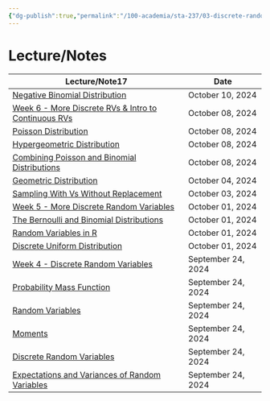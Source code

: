 ```yaml
---
{"dg-publish":true,"permalink":"/100-academia/sta-237/03-discrete-random-variables/3-discrete-random-variables/","tags":["#module","#university","stats"],"created":"2024-09-28T19:25:05.000-04:00","updated":"2024-10-30T20:51:50.057-04:00"}
---
```



# Lecture/Notes

<div><table class="dataview table-view-table"><thead class="table-view-thead"><tr class="table-view-tr-header"><th class="table-view-th"><span>Lecture/Note</span><span class="dataview small-text">17</span></th><th class="table-view-th"><span>Date</span></th></tr></thead><tbody class="table-view-tbody"><tr><td><span><a data-tooltip-position="top" aria-label="100 Academia/STA237/03 Discrete Random Variables/Negative Binomial Distribution.md" data-href="100 Academia/STA237/03 Discrete Random Variables/Negative Binomial Distribution.md" href="100 Academia/STA237/03 Discrete Random Variables/Negative Binomial Distribution.md" class="internal-link" target="_blank" rel="noopener nofollow">Negative Binomial Distribution</a></span></td><td>October 10, 2024</td></tr><tr><td><span><a data-tooltip-position="top" aria-label="100 Academia/STA237/03 Discrete Random Variables/Week 6 - More Discrete RVs &amp; Intro to Continuous RVs.md" data-href="100 Academia/STA237/03 Discrete Random Variables/Week 6 - More Discrete RVs &amp; Intro to Continuous RVs.md" href="100 Academia/STA237/03 Discrete Random Variables/Week 6 - More Discrete RVs &amp; Intro to Continuous RVs.md" class="internal-link" target="_blank" rel="noopener nofollow">Week 6 - More Discrete RVs &amp; Intro to Continuous RVs</a></span></td><td>October 08, 2024</td></tr><tr><td><span><a data-tooltip-position="top" aria-label="100 Academia/STA237/03 Discrete Random Variables/Poisson Distribution.md" data-href="100 Academia/STA237/03 Discrete Random Variables/Poisson Distribution.md" href="100 Academia/STA237/03 Discrete Random Variables/Poisson Distribution.md" class="internal-link" target="_blank" rel="noopener nofollow">Poisson Distribution</a></span></td><td>October 08, 2024</td></tr><tr><td><span><a data-tooltip-position="top" aria-label="100 Academia/STA237/03 Discrete Random Variables/Hypergeometric Distribution.md" data-href="100 Academia/STA237/03 Discrete Random Variables/Hypergeometric Distribution.md" href="100 Academia/STA237/03 Discrete Random Variables/Hypergeometric Distribution.md" class="internal-link" target="_blank" rel="noopener nofollow">Hypergeometric Distribution</a></span></td><td>October 08, 2024</td></tr><tr><td><span><a data-tooltip-position="top" aria-label="100 Academia/STA237/03 Discrete Random Variables/Combining Poisson and Binomial Distributions.md" data-href="100 Academia/STA237/03 Discrete Random Variables/Combining Poisson and Binomial Distributions.md" href="100 Academia/STA237/03 Discrete Random Variables/Combining Poisson and Binomial Distributions.md" class="internal-link" target="_blank" rel="noopener nofollow">Combining Poisson and Binomial Distributions</a></span></td><td>October 08, 2024</td></tr><tr><td><span><a data-tooltip-position="top" aria-label="100 Academia/STA237/03 Discrete Random Variables/Geometric Distribution.md" data-href="100 Academia/STA237/03 Discrete Random Variables/Geometric Distribution.md" href="100 Academia/STA237/03 Discrete Random Variables/Geometric Distribution.md" class="internal-link" target="_blank" rel="noopener nofollow">Geometric Distribution</a></span></td><td>October 04, 2024</td></tr><tr><td><span><a data-tooltip-position="top" aria-label="100 Academia/STA237/03 Discrete Random Variables/Sampling With Vs Without Replacement.md" data-href="100 Academia/STA237/03 Discrete Random Variables/Sampling With Vs Without Replacement.md" href="100 Academia/STA237/03 Discrete Random Variables/Sampling With Vs Without Replacement.md" class="internal-link" target="_blank" rel="noopener nofollow">Sampling With Vs Without Replacement</a></span></td><td>October 03, 2024</td></tr><tr><td><span><a data-tooltip-position="top" aria-label="100 Academia/STA237/03 Discrete Random Variables/Week 5 - More Discrete Random Variables.md" data-href="100 Academia/STA237/03 Discrete Random Variables/Week 5 - More Discrete Random Variables.md" href="100 Academia/STA237/03 Discrete Random Variables/Week 5 - More Discrete Random Variables.md" class="internal-link" target="_blank" rel="noopener nofollow">Week 5 - More Discrete Random Variables</a></span></td><td>October 01, 2024</td></tr><tr><td><span><a data-tooltip-position="top" aria-label="100 Academia/STA237/03 Discrete Random Variables/The Bernoulli and Binomial Distributions.md" data-href="100 Academia/STA237/03 Discrete Random Variables/The Bernoulli and Binomial Distributions.md" href="100 Academia/STA237/03 Discrete Random Variables/The Bernoulli and Binomial Distributions.md" class="internal-link" target="_blank" rel="noopener nofollow">The Bernoulli and Binomial Distributions</a></span></td><td>October 01, 2024</td></tr><tr><td><span><a data-tooltip-position="top" aria-label="100 Academia/STA237/03 Discrete Random Variables/Random Variables in R.md" data-href="100 Academia/STA237/03 Discrete Random Variables/Random Variables in R.md" href="100 Academia/STA237/03 Discrete Random Variables/Random Variables in R.md" class="internal-link" target="_blank" rel="noopener nofollow">Random Variables in R</a></span></td><td>October 01, 2024</td></tr><tr><td><span><a data-tooltip-position="top" aria-label="100 Academia/STA237/03 Discrete Random Variables/Discrete Uniform Distribution.md" data-href="100 Academia/STA237/03 Discrete Random Variables/Discrete Uniform Distribution.md" href="100 Academia/STA237/03 Discrete Random Variables/Discrete Uniform Distribution.md" class="internal-link" target="_blank" rel="noopener nofollow">Discrete Uniform Distribution</a></span></td><td>October 01, 2024</td></tr><tr><td><span><a data-tooltip-position="top" aria-label="100 Academia/STA237/03 Discrete Random Variables/Week 4 - Discrete Random Variables.md" data-href="100 Academia/STA237/03 Discrete Random Variables/Week 4 - Discrete Random Variables.md" href="100 Academia/STA237/03 Discrete Random Variables/Week 4 - Discrete Random Variables.md" class="internal-link" target="_blank" rel="noopener nofollow">Week 4 - Discrete Random Variables</a></span></td><td>September 24, 2024</td></tr><tr><td><span><a data-tooltip-position="top" aria-label="100 Academia/STA237/03 Discrete Random Variables/Probability Mass Function.md" data-href="100 Academia/STA237/03 Discrete Random Variables/Probability Mass Function.md" href="100 Academia/STA237/03 Discrete Random Variables/Probability Mass Function.md" class="internal-link" target="_blank" rel="noopener nofollow">Probability Mass Function</a></span></td><td>September 24, 2024</td></tr><tr><td><span><a data-tooltip-position="top" aria-label="100 Academia/STA237/03 Discrete Random Variables/Random Variables.md" data-href="100 Academia/STA237/03 Discrete Random Variables/Random Variables.md" href="100 Academia/STA237/03 Discrete Random Variables/Random Variables.md" class="internal-link" target="_blank" rel="noopener nofollow">Random Variables</a></span></td><td>September 24, 2024</td></tr><tr><td><span><a data-tooltip-position="top" aria-label="100 Academia/STA237/03 Discrete Random Variables/Moments.md" data-href="100 Academia/STA237/03 Discrete Random Variables/Moments.md" href="100 Academia/STA237/03 Discrete Random Variables/Moments.md" class="internal-link" target="_blank" rel="noopener nofollow">Moments</a></span></td><td>September 24, 2024</td></tr><tr><td><span><a data-tooltip-position="top" aria-label="100 Academia/STA237/03 Discrete Random Variables/Discrete Random Variables.md" data-href="100 Academia/STA237/03 Discrete Random Variables/Discrete Random Variables.md" href="100 Academia/STA237/03 Discrete Random Variables/Discrete Random Variables.md" class="internal-link" target="_blank" rel="noopener nofollow">Discrete Random Variables</a></span></td><td>September 24, 2024</td></tr><tr><td><span><a data-tooltip-position="top" aria-label="100 Academia/STA237/03 Discrete Random Variables/Expectations and Variances of Random Variables.md" data-href="100 Academia/STA237/03 Discrete Random Variables/Expectations and Variances of Random Variables.md" href="100 Academia/STA237/03 Discrete Random Variables/Expectations and Variances of Random Variables.md" class="internal-link" target="_blank" rel="noopener nofollow">Expectations and Variances of Random Variables</a></span></td><td>September 24, 2024</td></tr></tbody></table></div>
